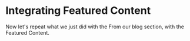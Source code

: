 # Integrating Featured Content

Now let's repeat what we just did with the From our blog section, with the Featured Content.



